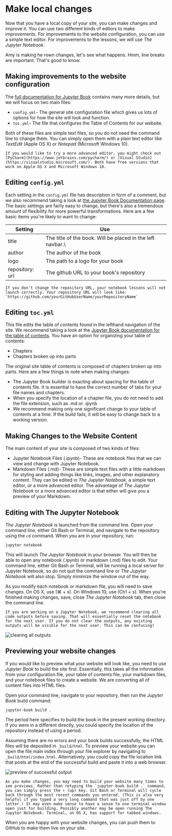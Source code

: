 # Make local changes
Now that you have a local copy of your site, you can make changes and improve it. You can use two different kinds of editors to make improvements. For improvements to the website configuration, you can use a simple text editor. For improvements to the lessons, we will use *The Jupyter Notebook*.

Amy is making he rown changes, let's see what happens.  Hmm, line breaks are important.  That's good to know.

## Making improvements to the website configuration

The [full documentation for Jupyter Book](https://jupyterbook.org/intro.html) contains many more details, but we will focus on two main files:
* `config.yml`- The general site configuration file which gives us lots of options for how the site will look and function.
* `toc.yml`- The file that configures the Table of Contents for our website.

Both of these files are simple text files, so you do not need the command line to change them. You can simply open them with a plain text editor like *TextEdit* (Apple OS X) or *Notepad* (Microsoft Windows 10). 
```{note}
If you would like to try a more advanced editor, you might check out [PyCharm](https://www.jetbrains.com/pycharm/) or [Visual Studio](https://visualstudio.microsoft.com/). Both have free versions that work on Apple OS X and Microsoft Windows 10.
```

## Editing `config.yml`

Each setting in the `config.yml` file has description in form of a comment, but we also recommend taking a look at [the Jupyter Book Documentation page](https://jupyterbook.org/customize/config.html). The basic settings are fairly easy to change, but there's also a tremendous amount of flexibility for more powerful transformations. Here are a few basic items you're likely to want to change:

|Setting|Use|
|---|---|
|title|The title of the book. Will be placed in the left navbar.\
|author|The author of the book|
|logo|The path to a logo for your book|
|repository: url| The github URL to your book's repository|

```{warning}
If you don't change the repository URL, your notebook lessons will not launch correctly. Your repository URL will look like:
`https://github.com/yourGitHubUserName/yourRepositoryName`
```
## Editing `toc.yml`

This file edits the table of contents found in the lefthand navigation of the site. We recommend taking a look at the [Jupyter Book documentation for the table of contents](https://jupyterbook.org/customize/toc.html). You have an option for organizing your table of contents:

* Chapters
* Chapters broken up into parts

The original site table of contents is composed of chapters broken up into parts. Here are a few things to note when making changes:

* The Jupyter Book builder is exacting about spacing for the table of contents file. It is essential to have the correct number of tabs for your file names and chapters.
* When you specify the location of a chapter file, you do not need to add the file extension, such as .md or .ipynb
* We recommend making only one significant change to your table of contents at a time. If the build fails, it will be easy to change back to a working version.

## Making Changes to the Website Content

The main content of your site is composed of two kinds of files:
* Jupyter Notebook Files (.ipynb)- These are notebook files that we can view and change with Jupyter Notebook. 
* Markdown Files (.md)- These are simple text files with a little markdown for styling and adding things like links, images, and other explanatory content. They can be edited in *The Jupyter Notebook*, a simple text editor, or a more advanced editor. The advantage of *The Jupyter Notebook* or a more advanced editor is that either will give you a preview of your Markdown.

## Editing with The Jupyter Notebook

*The Jupyter Notebook* is launched from the command line. Open your command line, either Git Bash or Terminal, and navigate to the repository using the `cd` command. When you are in your repository, run:
```
jupyter notebook
```
This will launch *The Jupyter Notebook* in your browser. You will then be able to open any notebook (.ipynb) or markdown (.md) files to edit. Your command line, either Git Bash or Terminal, will be running a local server for Jupyter Notebook, so do not quit the command line or *The Jupyter Notebook* will also stop. Simply minimize the window out of the way.

As you modify each notebook or markdown file, you will need to save changes. On OS X, use (⌘ + s). On Windows 10, use (Ctrl + s). When you're finished making changes, save, close *The Jupyter Notebook* tab, then close the command line. 

```{note}
If you are working on a Jupyter Notebook, we recommend clearing all code outputs before saving. That will essentially reset the notebook for the next user. If you do not clear the outputs, any existing outputs will be visible for the next user. This can be confusing!
```
![clearing all outputs](https://ithaka-labs.s3.amazonaws.com/static-files/images/tdm/tdmdocs/clear_output.gif)

## Previewing your website changes

If you would like to preview what your website will look like, you need to use *Jupyter Book* to build the site first. Essentially, this takes all the information from your configuration file, your table of contents file, your markdown files, and your notebook files to create a website. We are converting all of content files into HTML files.

Open your command line, navigate to your repository, then run the *Jupyter Book* build command:

```
jupyter-book build .
```
The period here specifies to build the book in the present working directory. If you were in a different directly, you could specify the location of the repository instead of using a period.

Assuming there are no errors and your book builds successfully, the HTML files will be deposited in `_build/html`. To preview your website you can open the file main index through your file explorer by navigating to `_build/html/index.html`. Alternatively, you could copy the file location link that posts at the end of the successful build and paste it into a web browser.

![preview of successful output](https://ithaka-labs.s3.amazonaws.com/static-files/images/tdm/tdmdocs/jupyter-book-output.png)

```{note}
As you make changes, you may need to build your website many times to see previews. Rather than retyping the `jupyter-book build .` command, you can simply press the ↑ (up) key. Git Bash or Terminal will cycle back through the most recent commands you entered. (This is also very helpful if you typed a very long command that was just off by one letter.) It may even make sense to have a sense to one terminal window open just for building. Possibly another may be open running The Jupyter Notebook. Terminal, on OS X, has support for tabbed windows.
```

When you are happy with your website changes, you can push them to GitHub to make them live on your site.




```python

```
